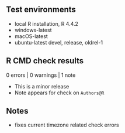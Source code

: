 ## Test environments

* local R installation, R 4.4.2
* windows-latest
* macOS-latest
* ubuntu-latest devel, release, oldrel-1

## R CMD check results

0 errors | 0 warnings | 1 note

* This is a minor release
* Note appears for check on `Authors@R`

## Notes

* fixes current timezone related check errors

